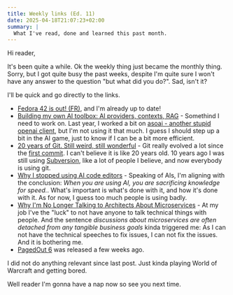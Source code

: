 ```yaml
---
title: Weekly links (Ed. 11)
date: 2025-04-18T21:07:23+02:00
summary: |
  What I've read, done and learned this past month.
---
```


Hi reader,

It's been quite a while. Ok the weekly thing just became the monthly thing. Sorry, but I got quite busy the past weeks, despite I'm quite sure I won't have any answer to the question "but what did you do?". Sad, isn't it?

I'll be quick and go directly to the links.

- [Fedora 42 is out! (FR)](https://linuxfr.org/news/sortie-de-fedora-linux-42-la-reponse-a-la-grande-question-sur-le-libre-linux-et-tout-le-reste), and I'm already up to date!
- [Building my own AI toolbox: AI providers, contexts, RAG](https://mcorbin.fr/posts/2025-04-13-maizai-ai-toolbox/) - Somethind I need to work on. Last year, I worked a bit on [asoai - another stupid openai client](https://github.com/mycroft/asoai), but I'm not using it that much. I guess I should step up a bit in the AI game, just to know if I can be a bit more efficient.
- [20 years of Git. Still weird, still wonderful](https://blog.gitbutler.com/20-years-of-git/) - Git really evolved a lot since the [first commit](https://github.com/git/git/commit/e83c5163316f89bfbde7d9ab23ca2e25604af290?ref=blog.gitbutler.com#diff-2b7814d3fca2e99e56c51b6ff2aa313ea6e9da6424804240aa8ad891fdfe0900). I can't believe it is like 20 years old. 10 years ago I was still using [Subversion](https://en.wikipedia.org/wiki/Apache_Subversion), like a lot of people I believe, and now everybody is using git.
- [Why I stopped using AI code editors](https://lucianonooijen.com/blog/why-i-stopped-using-ai-code-editors/) - Speaking of AIs, I'm aligning with the conclusion: _When you are using AI, you are sacrificing knowledge for speed._. What's important is what's done with it, and how it's done with it. As for now, I guess too much people is using badly.
- [Why I'm No Longer Talking to Architects About Microservices](https://blog.container-solutions.com/why-im-no-longer-talking-to-architects-about-microservices) - At my job I've the "luck" to not have anyone to talk technical things with people. And the sentence _discussions about microservices are often detached from any tangible business goals_ kinda triggered me: As I can not have the technical speeches to fix issues, I can not fix the issues. And it is bothering me.
- [PagedOut 6](https://pagedout.institute/download/PagedOut_006.pdf) was released a few weeks ago.

I did not do anything relevant since last post. Just kinda playing World of Warcraft and getting bored.

Well reader I'm gonna have a nap now so see you next time.
